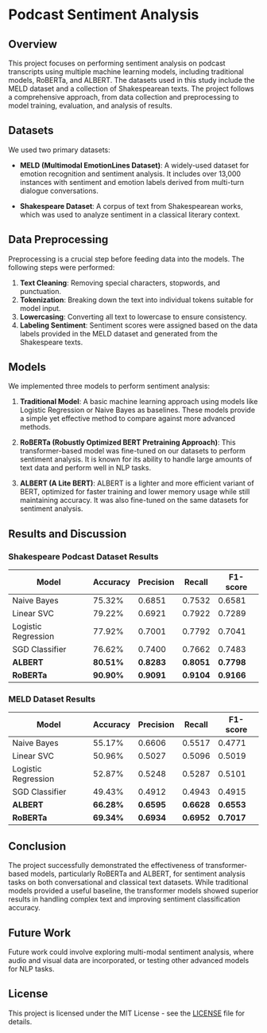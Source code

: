 # Podcast Sentiment Analysis

## Overview
This project focuses on performing sentiment analysis on podcast transcripts using multiple machine learning models, including traditional models, RoBERTa, and ALBERT. The datasets used in this study include the MELD dataset and a collection of Shakespearean texts. The project follows a comprehensive approach, from data collection and preprocessing to model training, evaluation, and analysis of results.

## Datasets
We used two primary datasets:

- **MELD (Multimodal EmotionLines Dataset)**: A widely-used dataset for emotion recognition and sentiment analysis. It includes over 13,000 instances with sentiment and emotion labels derived from multi-turn dialogue conversations.
  
- **Shakespeare Dataset**: A corpus of text from Shakespearean works, which was used to analyze sentiment in a classical literary context.

## Data Preprocessing
Preprocessing is a crucial step before feeding data into the models. The following steps were performed:

1. **Text Cleaning**: Removing special characters, stopwords, and punctuation.
2. **Tokenization**: Breaking down the text into individual tokens suitable for model input.
3. **Lowercasing**: Converting all text to lowercase to ensure consistency.
4. **Labeling Sentiment**: Sentiment scores were assigned based on the data labels provided in the MELD dataset and generated from the Shakespeare texts.

## Models
We implemented three models to perform sentiment analysis:

1. **Traditional Model**: A basic machine learning approach using models like Logistic Regression or Naive Bayes as baselines. These models provide a simple yet effective method to compare against more advanced methods.

2. **RoBERTa (Robustly Optimized BERT Pretraining Approach)**: This transformer-based model was fine-tuned on our datasets to perform sentiment analysis. It is known for its ability to handle large amounts of text data and perform well in NLP tasks.

3. **ALBERT (A Lite BERT)**: ALBERT is a lighter and more efficient variant of BERT, optimized for faster training and lower memory usage while still maintaining accuracy. It was also fine-tuned on the same datasets for sentiment analysis.

## Results and Discussion

### Shakespeare Podcast Dataset Results

| Model                | Accuracy | Precision | Recall | F1-score |
|----------------------|----------|-----------|--------|----------|
| Naive Bayes          | 75.32%   | 0.6851    | 0.7532 | 0.6581   |
| Linear SVC           | 79.22%   | 0.6921    | 0.7922 | 0.7289   |
| Logistic Regression   | 77.92%   | 0.7001    | 0.7792 | 0.7041   |
| SGD Classifier       | 76.62%   | 0.7400    | 0.7662 | 0.7483   |
| **ALBERT**           | **80.51%** | **0.8283** | **0.8051** | **0.7798** |
| **RoBERTa**         | **90.90%** | **0.9091** | **0.9104** | **0.9166** |

### MELD Dataset Results

| Model                | Accuracy | Precision | Recall | F1-score |
|----------------------|----------|-----------|--------|----------|
| Naive Bayes          | 55.17%   | 0.6606    | 0.5517 | 0.4771   |
| Linear SVC           | 50.96%   | 0.5027    | 0.5096 | 0.5019   |
| Logistic Regression   | 52.87%   | 0.5248    | 0.5287 | 0.5101   |
| SGD Classifier       | 49.43%   | 0.4912    | 0.4943 | 0.4915   |
| **ALBERT**           | **66.28%** | **0.6595** | **0.6628** | **0.6553** |
| **RoBERTa**         | **69.34%** | **0.6934** | **0.6952** | **0.7017** |

## Conclusion
The project successfully demonstrated the effectiveness of transformer-based models, particularly RoBERTa and ALBERT, for sentiment analysis tasks on both conversational and classical text datasets. While traditional models provided a useful baseline, the transformer models showed superior results in handling complex text and improving sentiment classification accuracy.

## Future Work
Future work could involve exploring multi-modal sentiment analysis, where audio and visual data are incorporated, or testing other advanced models for NLP tasks.

## License
This project is licensed under the MIT License - see the [LICENSE](LICENSE) file for details.


